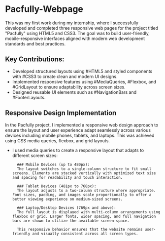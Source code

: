 # Pacfully-Webpage
This was my first work during my internship, where I successfully developed and completed three responsive web pages for the project titled "Pacfully" using HTML5 and CSS3. The goal was to build user-friendly, mobile-responsive interfaces aligned with modern web development standards and best practices.
## Key Contributions:
  - Developed structured layouts using #HTML5 and styled components with #CSS3 to create clean and modern UI designs.
  - Implemented responsive features using #MediaQueries, #Flexbox, and #GridLayout to ensure adaptability across screen sizes.
  - Designed reusable UI elements such as #NavigationBars and #FooterLayouts.
## Responsive Design Implementation
In the Pacfully project, I implemented a responsive web design approach to ensure the layout and user experience adapt seamlessly across various devices including mobile phones, tablets, and laptops. This was achieved using CSS media queries, flexbox, and grid layouts.
- I used media queries to create a responsive layout that adapts to different screen sizes:
  
        ### Mobile Devices (up to 480px):
        The layout switches to a single-column structure to fit small screens. Elements are stacked vertically with optimized text size and spacing for readability and touch interaction.
        
        ### Tablet Devices (481px to 768px):
        The layout adjusts to a two-column structure where appropriate. Font sizes, padding, and images scale proportionally to offer a better viewing experience on medium-sized screens.
        
        ### Laptop/Desktop Devices (769px and above):
        The full layout is displayed with multi-column arrangements using flexbox or grid. Larger fonts, wider spacing, and full navigation bars are shown to utilize the available screen space.
        
        This responsive behavior ensures that the website remains user-friendly and visually consistent across all screen types.
